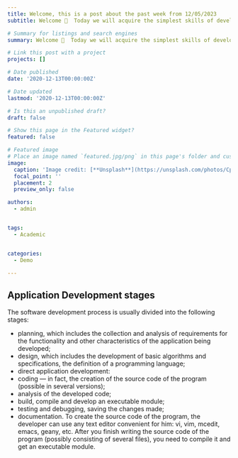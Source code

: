 ```yaml
---
title: Welcome, this is a post about the past week from 12/05/2023
subtitle: Welcome 👋  Today we will acquire the simplest skills of developing, analyzing, testing and debugging applications in an OS like UNIX/Linux by the example of creating a calculator with the simplest functions in the programming language "C"

# Summary for listings and search engines
summary: Welcome 👋  Today we will acquire the simplest skills of developing, analyzing, testing and debugging applications in an OS like UNIX/Linux by the example of creating a calculator with the simplest functions in the programming language "C"

# Link this post with a project
projects: []

# Date published
date: '2020-12-13T00:00:00Z'

# Date updated
lastmod: '2020-12-13T00:00:00Z'

# Is this an unpublished draft?
draft: false

# Show this page in the Featured widget?
featured: false

# Featured image
# Place an image named `featured.jpg/png` in this page's folder and customize its options here.
image:
  caption: 'Image credit: [**Unsplash**](https://unsplash.com/photos/CpkOjOcXdUY)'
  focal_point: ''
  placement: 2
  preview_only: false

authors:
  - admin


tags:
  - Academic


categories:
  - Demo

---
```


## Application Development stages
The software development process is usually divided into the following
stages:
- planning, which includes the collection and analysis of requirements for the functionality and other characteristics of the application being developed;
- design, which includes the development of basic algorithms and specifications,
the definition of a programming language;
- direct application development:
- coding — in fact, the creation of the source code of the program (possible
in several versions);
- analysis of the developed code;
- build, compile and develop an executable module;
- testing and debugging, saving the changes made;
- documentation.
To create the source code of the program, the developer can use any
text editor convenient for him: vi, vim, mcedit, emacs, geany, etc.
After you finish writing the source code of the program (possibly consisting of
several files), you need to compile it and get an executable module.
